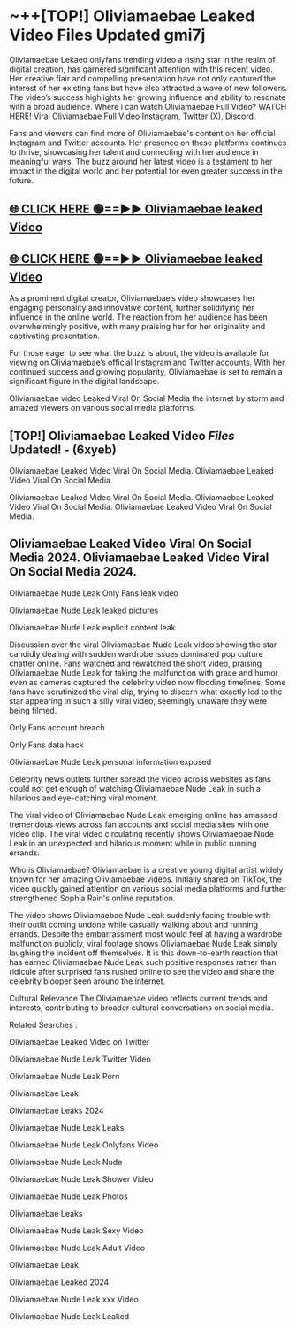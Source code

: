 # ~++[TOP!] Oliviamaebae Leaked Video Files Updated gmi7j

 Oliviamaebae Lekaed onlyfans trending video a rising star in the realm of digital creation, has garnered significant attention with this recent video. Her creative flair and compelling presentation have not only captured the interest of her existing fans but have also attracted a wave of new followers. The video’s success highlights her growing influence and ability to resonate with a broad audience.
Where i can watch  Oliviamaebae Full Video? WATCH HERE! Viral  Oliviamaebae Full Video Instagram, Twitter (X), Discord.


Fans and viewers can find more of  Oliviamaebae's content on her official Instagram and Twitter accounts. Her presence on these platforms continues to thrive, showcasing her talent and connecting with her audience in meaningful ways. The buzz around her latest video is a testament to her impact in the digital world and her potential for even greater success in the future.


## [🌐 CLICK HERE 🟢==►►  Oliviamaebae leaked Video ](https://onlyclips.site?title=Oliviamaebae&ref=git)

## [🌐 CLICK HERE 🟢==►►  Oliviamaebae leaked Video ](https://onlyclips.site?title=Oliviamaebae&ref=git)


As a prominent digital creator,  Oliviamaebae’s video showcases her engaging personality and innovative content, further solidifying her influence in the online world. The reaction from her audience has been overwhelmingly positive, with many praising her for her originality and captivating presentation.

For those eager to see what the buzz is about, the video is available for viewing on  Oliviamaebae’s official Instagram and Twitter accounts. With her continued success and growing popularity,  Oliviamaebae is set to remain a significant figure in the digital landscape.


  Oliviamaebae video Leaked Viral On Social Media the internet by storm and amazed viewers on various social media platforms.


## [TOP!]  Oliviamaebae Leaked Video *Files* Updated! - (6xyeb) 

 Oliviamaebae Leaked Video Viral On Social Media. Oliviamaebae Leaked Video Viral On Social Media.

 Oliviamaebae Leaked Video Viral On Social Media. Oliviamaebae Leaked Video Viral On Social Media. Oliviamaebae Leaked Video Viral On Social Media.


##  Oliviamaebae Leaked Video Viral On Social Media 2024. Oliviamaebae Leaked Video Viral On Social Media 2024.
 Oliviamaebae Nude Leak Only Fans leak video

 Oliviamaebae Nude Leak leaked pictures

 Oliviamaebae Nude Leak explicit content leak

Discussion over the viral  Oliviamaebae Nude Leak video showing the star candidly dealing with sudden wardrobe issues dominated pop culture chatter online. Fans watched and rewatched the short video, praising  Oliviamaebae Nude Leak for taking the malfunction with grace and humor even as cameras captured the celebrity video now flooding timelines. Some fans have scrutinized the viral clip, trying to discern what exactly led to the star appearing in such a silly viral video, seemingly unaware they were being filmed.


Only Fans account breach

Only Fans data hack

 Oliviamaebae Nude Leak personal information exposed

Celebrity news outlets further spread the video across websites as fans could not get enough of watching  Oliviamaebae Nude Leak in such a hilarious and eye-catching viral moment.


The viral video of  Oliviamaebae Nude Leak emerging online has amassed tremendous views across fan accounts and social media sites with one video clip. The viral video circulating recently shows  Oliviamaebae Nude Leak in an unexpected and hilarious moment while in public running errands.


Who is  Oliviamaebae?  Oliviamaebae is a creative young digital artist widely known for her amazing  Oliviamaebae videos. Initially shared on TikTok, the video quickly gained attention on various social media platforms and further strengthened Sophia Rain's online reputation.

The video shows  Oliviamaebae Nude Leak suddenly facing trouble with their outfit coming undone while casually walking about and running errands. Despite the embarrassment most would feel at having a wardrobe malfunction publicly, viral footage shows  Oliviamaebae Nude Leak simply laughing the incident off themselves. It is this down-to-earth reaction that has earned  Oliviamaebae Nude Leak such positive responses rather than ridicule after surprised fans rushed online to see the video and share the celebrity blooper seen around the internet.

Cultural Relevance The  Oliviamaebae video reflects current trends and interests, contributing to broader cultural conversations on social media.

Related Searches :

 Oliviamaebae Leaked Video on Twitter

 Oliviamaebae Nude Leak Twitter Video

 Oliviamaebae Nude Leak Porn

 Oliviamaebae Leak 

 Oliviamaebae Leaks 2024

 Oliviamaebae Nude Leak Leaks

 Oliviamaebae Nude Leak Onlyfans Video

 Oliviamaebae Nude Leak Nude

 Oliviamaebae Nude Leak Shower Video

 Oliviamaebae Nude Leak Photos

 Oliviamaebae Leaks

 Oliviamaebae Nude Leak Sexy Video

 Oliviamaebae Nude Leak Adult Video

 Oliviamaebae Leak

 Oliviamaebae Leaked 2024

 Oliviamaebae Nude Leak xxx Video

 Oliviamaebae Nude Leak Leaked